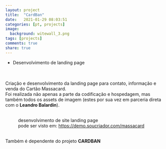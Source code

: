 ```yaml
---
layout: project
title:  "CardBan"
date:   2021-01-29 08:03:51
categories: [pt, projects]
image:
  background: witewall_3.png
tags: [projects]
comments: true
share: true
---
```

* Desenvolvimento de landing page
<br/>
<br/>
Criação e desenvolvimento da landing page para contato, informação e venda do Cartão Massacard.
<br/>
Foi realizada não apenas a parte da codificação e hospedagem, mas também todos os assets de imagem (estes por sua vez em parceria direta com o <b>Leandro Balardin</b>).
<br/>
<br/>

<figure>
	<a href="{{ site.url }}/images/posts/1611918277986-min_masscard.png">
		<img src="{{ site.url }}/images/posts/1611918277986-min_masscard.png" alt="">
	</a>
	<figcaption>
		desenvolvimento de site landing page <br/>
		pode ser visto em: <a href="https://demo.soucriador.com/massacard">https://demo.soucriador.com/massacard</a>
	</figcaption>
</figure>

<br/>
Também é dependente do projeto <b>CARDBAN</b>